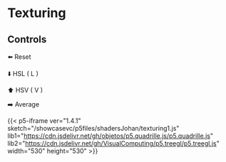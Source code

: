 # Texturing

## Controls
⬅️ Reset

⬇️ HSL ( L )

⬆️ HSV ( V )

➡️ Average

{{< p5-iframe ver="1.4.1" sketch="/showcasevc/p5files/shadersJohan/texturing1.js" lib1="https://cdn.jsdelivr.net/gh/objetos/p5.quadrille.js/p5.quadrille.js" lib2="https://cdn.jsdelivr.net/gh/VisualComputing/p5.treegl/p5.treegl.js" width="530" height="530" >}}

